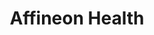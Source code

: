 ---
layout: startup_page
title: "Affineon Health"
id: "affineon.com"
permalink: "/affineonhealthaffineon.com04182025/"
website: "https://www.affineon.com/"
funding_round: "Seed"
funding_amount: "$5M"
investors: "GPG Ventures, AI Fund, Deepwater, Benhamou Global Ventures (BGV), Headwater Ventures, Signal Peak Ventures"
about: "Affineon Health develops AI-powered solutions to streamline healthcare providers' inboxes, reducing administrative burdens and improving patient care. Their AI inbox automates tasks like lab results and prescription renewals, saving providers time and enhancing efficiency. This ultimately leads to reduced physician burnout and improved patient experience."
markets: "Healthtech, AI, Business/Productivity Software, Medical Records Systems, Enterprise Systems (Healthcare)"
hq: "Denver, Colorado, United States"
founded_year: "2023"
linkedin: "https://www.linkedin.com/company/affineon"
twitter: ""
instagram: ""
facebook: ""
crunchbase: "https://www.crunchbase.com/organization/affineon-health"
pitchbook: "https://pitchbook.com/profiles/company/593920-54"

# SEO Optimization
meta_title: "Affineon Health - Seed Funding ($5M)"
meta_description: "Affineon Health, Affineon Health develops AI-powered solutions to streamline healthcare providers' inboxes, reducing administrative burdens and improving patient care...."
meta_keywords: "Affineon Health, Healthtech, AI, Business/Productivity Software, Medical Records Systems, Enterprise Systems (Healthcare), Seed funding"
canonical_url: "https://pkprojectstartups.github.io/projectstartups.com/affineonhealthaffineon.com04182025/"
---